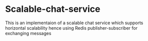 # Scalable-chat-service
This is an implementaion of a scalable chat service which supports horizontal scalability hence using Redis publisher-subscriber for exchanging messages
